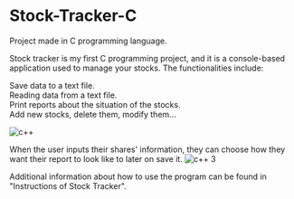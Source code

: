 # Stock-Tracker-C
Project made in C programming language.

Stock tracker is my first C programming project, and it is a console-based application used to manage your stocks. The functionalities include:

Save data to a text file.<br />
Reading data from a text file.<br />
Print reports about the situation of the stocks.<br />
Add new stocks, delete them, modify them...<br />

![c++](https://user-images.githubusercontent.com/92785400/150660066-86c6eacb-02b2-439a-be37-4f5b35b9fc81.png)

When the user inputs their shares' information, they can choose how they want their report to look like to later on save it.
![c++ 3](https://user-images.githubusercontent.com/92785400/150660071-9d0ec33f-cfbb-428d-98c7-dbe92ab30755.png)

Additional information about how to use the program can be found in "Instructions of Stock Tracker".
